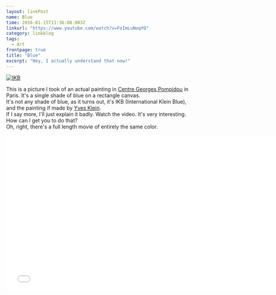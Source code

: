 ```yaml
---
layout: linkPost
name: Blue
time: 2016-01-15T11:36:00.003Z
linkurl: "https://www.youtube.com/watch?v=FoImLuNoqYQ"
category: linkblog
tags: 
  - Art
frontpage: true
title: "Blue"
excerpt: "Hey, I actually understand that now!"
---
```


<a href="{{ site.imgFolder_linkblog }}{{ page.name }}/Blue_large.jpg"><img src="{{ site.imgFolder_linkblog }}{{ page.name }}/Blue_small.jpg" title="IKB" /></a>

This is a picture I took of an actual painting in [Centre Georges Pompidou](https://en.wikipedia.org/wiki/Centre_Georges_Pompidou) in Paris. It's a single shade of blue on a rectangle canvas.  
It's not any shade of blue, as it turns out, it's IKB (International Klein Blue), and the painting if made by [Yves Klein](https://en.wikipedia.org/wiki/Yves_Klein).  
If I say more, I'll just explain it badly. Watch the video. It's very interesting.  
How can I get you to do that?  
Oh, right, there's a full length movie of entirely the same color.  

<iframe width="750" height="422" src="//www.youtube.com/embed/FoImLuNoqYQ" frameborder="0" allowfullscreen></iframe>


